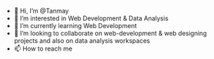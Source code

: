 - 👋 Hi, I’m @Tanmay
- 👀 I’m interested in Web Development & Data Analysis
- 🌱 I’m currently learning Web Development
- 💞️ I’m looking to collaborate on web-development & web designing projects and also on data analysis workspaces
- 📫 How to reach me

<!---
tanmaygodambe is a ✨ special ✨ repository because its `README.md` (this file) appears on your GitHub profile.
You can click the Preview link to take a look at your changes.
--->
